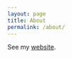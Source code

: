 ```yaml
---
layout: page
title: About
permalink: /about/
---
```


See my [website](https://github.com/datagodzilla/).
